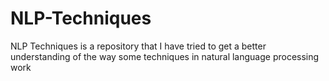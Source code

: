 # NLP-Techniques
NLP Techniques is a repository that I have tried to get a better understanding of the way some techniques in natural language processing work
